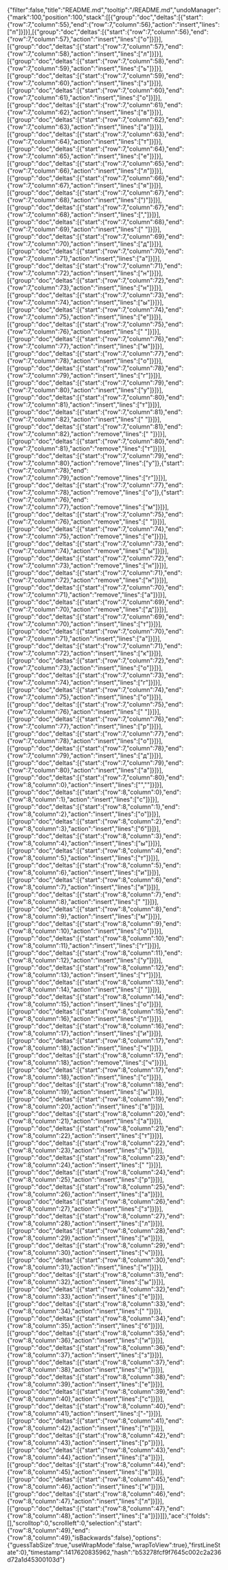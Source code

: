 {"filter":false,"title":"README.md","tooltip":"/README.md","undoManager":{"mark":100,"position":100,"stack":[[{"group":"doc","deltas":[{"start":{"row":7,"column":55},"end":{"row":7,"column":56},"action":"insert","lines":["п"]}]}],[{"group":"doc","deltas":[{"start":{"row":7,"column":56},"end":{"row":7,"column":57},"action":"insert","lines":["о"]}]}],[{"group":"doc","deltas":[{"start":{"row":7,"column":57},"end":{"row":7,"column":58},"action":"insert","lines":["л"]}]}],[{"group":"doc","deltas":[{"start":{"row":7,"column":58},"end":{"row":7,"column":59},"action":"insert","lines":["ь"]}]}],[{"group":"doc","deltas":[{"start":{"row":7,"column":59},"end":{"row":7,"column":60},"action":"insert","lines":["з"]}]}],[{"group":"doc","deltas":[{"start":{"row":7,"column":60},"end":{"row":7,"column":61},"action":"insert","lines":["о"]}]}],[{"group":"doc","deltas":[{"start":{"row":7,"column":61},"end":{"row":7,"column":62},"action":"insert","lines":["в"]}]}],[{"group":"doc","deltas":[{"start":{"row":7,"column":62},"end":{"row":7,"column":63},"action":"insert","lines":["а"]}]}],[{"group":"doc","deltas":[{"start":{"row":7,"column":63},"end":{"row":7,"column":64},"action":"insert","lines":["т"]}]}],[{"group":"doc","deltas":[{"start":{"row":7,"column":64},"end":{"row":7,"column":65},"action":"insert","lines":["е"]}]}],[{"group":"doc","deltas":[{"start":{"row":7,"column":65},"end":{"row":7,"column":66},"action":"insert","lines":["л"]}]}],[{"group":"doc","deltas":[{"start":{"row":7,"column":66},"end":{"row":7,"column":67},"action":"insert","lines":["я"]}]}],[{"group":"doc","deltas":[{"start":{"row":7,"column":67},"end":{"row":7,"column":68},"action":"insert","lines":[")"]}]}],[{"group":"doc","deltas":[{"start":{"row":7,"column":67},"end":{"row":7,"column":68},"action":"insert","lines":[","]}]}],[{"group":"doc","deltas":[{"start":{"row":7,"column":68},"end":{"row":7,"column":69},"action":"insert","lines":[" "]}]}],[{"group":"doc","deltas":[{"start":{"row":7,"column":69},"end":{"row":7,"column":70},"action":"insert","lines":["д"]}]}],[{"group":"doc","deltas":[{"start":{"row":7,"column":70},"end":{"row":7,"column":71},"action":"insert","lines":["а"]}]}],[{"group":"doc","deltas":[{"start":{"row":7,"column":71},"end":{"row":7,"column":72},"action":"insert","lines":["н"]}]}],[{"group":"doc","deltas":[{"start":{"row":7,"column":72},"end":{"row":7,"column":73},"action":"insert","lines":["н"]}]}],[{"group":"doc","deltas":[{"start":{"row":7,"column":73},"end":{"row":7,"column":74},"action":"insert","lines":["ы"]}]}],[{"group":"doc","deltas":[{"start":{"row":7,"column":74},"end":{"row":7,"column":75},"action":"insert","lines":["е"]}]}],[{"group":"doc","deltas":[{"start":{"row":7,"column":75},"end":{"row":7,"column":76},"action":"insert","lines":[" "]}]}],[{"group":"doc","deltas":[{"start":{"row":7,"column":76},"end":{"row":7,"column":77},"action":"insert","lines":["м"]}]}],[{"group":"doc","deltas":[{"start":{"row":7,"column":77},"end":{"row":7,"column":78},"action":"insert","lines":["о"]}]}],[{"group":"doc","deltas":[{"start":{"row":7,"column":78},"end":{"row":7,"column":79},"action":"insert","lines":["г"]}]}],[{"group":"doc","deltas":[{"start":{"row":7,"column":79},"end":{"row":7,"column":80},"action":"insert","lines":["у"]}]}],[{"group":"doc","deltas":[{"start":{"row":7,"column":80},"end":{"row":7,"column":81},"action":"insert","lines":["т"]}]}],[{"group":"doc","deltas":[{"start":{"row":7,"column":81},"end":{"row":7,"column":82},"action":"insert","lines":[" "]}]}],[{"group":"doc","deltas":[{"start":{"row":7,"column":81},"end":{"row":7,"column":82},"action":"remove","lines":[" "]}]}],[{"group":"doc","deltas":[{"start":{"row":7,"column":80},"end":{"row":7,"column":81},"action":"remove","lines":["т"]}]}],[{"group":"doc","deltas":[{"start":{"row":7,"column":79},"end":{"row":7,"column":80},"action":"remove","lines":["у"]},{"start":{"row":7,"column":78},"end":{"row":7,"column":79},"action":"remove","lines":["г"]}]}],[{"group":"doc","deltas":[{"start":{"row":7,"column":77},"end":{"row":7,"column":78},"action":"remove","lines":["о"]},{"start":{"row":7,"column":76},"end":{"row":7,"column":77},"action":"remove","lines":["м"]}]}],[{"group":"doc","deltas":[{"start":{"row":7,"column":75},"end":{"row":7,"column":76},"action":"remove","lines":[" "]}]}],[{"group":"doc","deltas":[{"start":{"row":7,"column":74},"end":{"row":7,"column":75},"action":"remove","lines":["е"]}]}],[{"group":"doc","deltas":[{"start":{"row":7,"column":73},"end":{"row":7,"column":74},"action":"remove","lines":["ы"]}]}],[{"group":"doc","deltas":[{"start":{"row":7,"column":72},"end":{"row":7,"column":73},"action":"remove","lines":["н"]}]}],[{"group":"doc","deltas":[{"start":{"row":7,"column":71},"end":{"row":7,"column":72},"action":"remove","lines":["н"]}]}],[{"group":"doc","deltas":[{"start":{"row":7,"column":70},"end":{"row":7,"column":71},"action":"remove","lines":["а"]}]}],[{"group":"doc","deltas":[{"start":{"row":7,"column":69},"end":{"row":7,"column":70},"action":"remove","lines":["д"]}]}],[{"group":"doc","deltas":[{"start":{"row":7,"column":69},"end":{"row":7,"column":70},"action":"insert","lines":["т"]}]}],[{"group":"doc","deltas":[{"start":{"row":7,"column":70},"end":{"row":7,"column":71},"action":"insert","lines":["а"]}]}],[{"group":"doc","deltas":[{"start":{"row":7,"column":71},"end":{"row":7,"column":72},"action":"insert","lines":["к"]}]}],[{"group":"doc","deltas":[{"start":{"row":7,"column":72},"end":{"row":7,"column":73},"action":"insert","lines":["о"]}]}],[{"group":"doc","deltas":[{"start":{"row":7,"column":73},"end":{"row":7,"column":74},"action":"insert","lines":["г"]}]}],[{"group":"doc","deltas":[{"start":{"row":7,"column":74},"end":{"row":7,"column":75},"action":"insert","lines":["о"]}]}],[{"group":"doc","deltas":[{"start":{"row":7,"column":75},"end":{"row":7,"column":76},"action":"insert","lines":[" "]}]}],[{"group":"doc","deltas":[{"start":{"row":7,"column":76},"end":{"row":7,"column":77},"action":"insert","lines":["р"]}]}],[{"group":"doc","deltas":[{"start":{"row":7,"column":77},"end":{"row":7,"column":78},"action":"insert","lines":["о"]}]}],[{"group":"doc","deltas":[{"start":{"row":7,"column":78},"end":{"row":7,"column":79},"action":"insert","lines":["д"]}]}],[{"group":"doc","deltas":[{"start":{"row":7,"column":79},"end":{"row":7,"column":80},"action":"insert","lines":["а"]}]}],[{"group":"doc","deltas":[{"start":{"row":7,"column":80},"end":{"row":8,"column":0},"action":"insert","lines":["",""]}]}],[{"group":"doc","deltas":[{"start":{"row":8,"column":0},"end":{"row":8,"column":1},"action":"insert","lines":["с"]}]}],[{"group":"doc","deltas":[{"start":{"row":8,"column":1},"end":{"row":8,"column":2},"action":"insert","lines":["о"]}]}],[{"group":"doc","deltas":[{"start":{"row":8,"column":2},"end":{"row":8,"column":3},"action":"insert","lines":["б"]}]}],[{"group":"doc","deltas":[{"start":{"row":8,"column":3},"end":{"row":8,"column":4},"action":"insert","lines":["ы"]}]}],[{"group":"doc","deltas":[{"start":{"row":8,"column":4},"end":{"row":8,"column":5},"action":"insert","lines":["т"]}]}],[{"group":"doc","deltas":[{"start":{"row":8,"column":5},"end":{"row":8,"column":6},"action":"insert","lines":["и"]}]}],[{"group":"doc","deltas":[{"start":{"row":8,"column":6},"end":{"row":8,"column":7},"action":"insert","lines":["я"]}]}],[{"group":"doc","deltas":[{"start":{"row":8,"column":7},"end":{"row":8,"column":8},"action":"insert","lines":[" "]}]}],[{"group":"doc","deltas":[{"start":{"row":8,"column":8},"end":{"row":8,"column":9},"action":"insert","lines":["м"]}]}],[{"group":"doc","deltas":[{"start":{"row":8,"column":9},"end":{"row":8,"column":10},"action":"insert","lines":["о"]}]}],[{"group":"doc","deltas":[{"start":{"row":8,"column":10},"end":{"row":8,"column":11},"action":"insert","lines":["г"]}]}],[{"group":"doc","deltas":[{"start":{"row":8,"column":11},"end":{"row":8,"column":12},"action":"insert","lines":["у"]}]}],[{"group":"doc","deltas":[{"start":{"row":8,"column":12},"end":{"row":8,"column":13},"action":"insert","lines":["т"]}]}],[{"group":"doc","deltas":[{"start":{"row":8,"column":13},"end":{"row":8,"column":14},"action":"insert","lines":[" "]}]}],[{"group":"doc","deltas":[{"start":{"row":8,"column":14},"end":{"row":8,"column":15},"action":"insert","lines":["о"]}]}],[{"group":"doc","deltas":[{"start":{"row":8,"column":15},"end":{"row":8,"column":16},"action":"insert","lines":["п"]}]}],[{"group":"doc","deltas":[{"start":{"row":8,"column":16},"end":{"row":8,"column":17},"action":"insert","lines":["и"]}]}],[{"group":"doc","deltas":[{"start":{"row":8,"column":17},"end":{"row":8,"column":18},"action":"insert","lines":["ч"]}]}],[{"group":"doc","deltas":[{"start":{"row":8,"column":17},"end":{"row":8,"column":18},"action":"remove","lines":["ч"]}]}],[{"group":"doc","deltas":[{"start":{"row":8,"column":17},"end":{"row":8,"column":18},"action":"insert","lines":["с"]}]}],[{"group":"doc","deltas":[{"start":{"row":8,"column":18},"end":{"row":8,"column":19},"action":"insert","lines":["ы"]}]}],[{"group":"doc","deltas":[{"start":{"row":8,"column":19},"end":{"row":8,"column":20},"action":"insert","lines":["в"]}]}],[{"group":"doc","deltas":[{"start":{"row":8,"column":20},"end":{"row":8,"column":21},"action":"insert","lines":["а"]}]}],[{"group":"doc","deltas":[{"start":{"row":8,"column":21},"end":{"row":8,"column":22},"action":"insert","lines":["т"]}]}],[{"group":"doc","deltas":[{"start":{"row":8,"column":22},"end":{"row":8,"column":23},"action":"insert","lines":["ь"]}]}],[{"group":"doc","deltas":[{"start":{"row":8,"column":23},"end":{"row":8,"column":24},"action":"insert","lines":[" "]}]}],[{"group":"doc","deltas":[{"start":{"row":8,"column":24},"end":{"row":8,"column":25},"action":"insert","lines":["р"]}]}],[{"group":"doc","deltas":[{"start":{"row":8,"column":25},"end":{"row":8,"column":26},"action":"insert","lines":["а"]}]}],[{"group":"doc","deltas":[{"start":{"row":8,"column":26},"end":{"row":8,"column":27},"action":"insert","lines":["з"]}]}],[{"group":"doc","deltas":[{"start":{"row":8,"column":27},"end":{"row":8,"column":28},"action":"insert","lines":["л"]}]}],[{"group":"doc","deltas":[{"start":{"row":8,"column":28},"end":{"row":8,"column":29},"action":"insert","lines":["и"]}]}],[{"group":"doc","deltas":[{"start":{"row":8,"column":29},"end":{"row":8,"column":30},"action":"insert","lines":["ч"]}]}],[{"group":"doc","deltas":[{"start":{"row":8,"column":30},"end":{"row":8,"column":31},"action":"insert","lines":["н"]}]}],[{"group":"doc","deltas":[{"start":{"row":8,"column":31},"end":{"row":8,"column":32},"action":"insert","lines":["ы"]}]}],[{"group":"doc","deltas":[{"start":{"row":8,"column":32},"end":{"row":8,"column":33},"action":"insert","lines":["е"]}]}],[{"group":"doc","deltas":[{"start":{"row":8,"column":33},"end":{"row":8,"column":34},"action":"insert","lines":[" "]}]}],[{"group":"doc","deltas":[{"start":{"row":8,"column":34},"end":{"row":8,"column":35},"action":"insert","lines":["б"]}]}],[{"group":"doc","deltas":[{"start":{"row":8,"column":35},"end":{"row":8,"column":36},"action":"insert","lines":["и"]}]}],[{"group":"doc","deltas":[{"start":{"row":8,"column":36},"end":{"row":8,"column":37},"action":"insert","lines":["з"]}]}],[{"group":"doc","deltas":[{"start":{"row":8,"column":37},"end":{"row":8,"column":38},"action":"insert","lines":["н"]}]}],[{"group":"doc","deltas":[{"start":{"row":8,"column":38},"end":{"row":8,"column":39},"action":"insert","lines":["е"]}]}],[{"group":"doc","deltas":[{"start":{"row":8,"column":39},"end":{"row":8,"column":40},"action":"insert","lines":["с"]}]}],[{"group":"doc","deltas":[{"start":{"row":8,"column":40},"end":{"row":8,"column":41},"action":"insert","lines":["-"]}]}],[{"group":"doc","deltas":[{"start":{"row":8,"column":41},"end":{"row":8,"column":42},"action":"insert","lines":["п"]}]}],[{"group":"doc","deltas":[{"start":{"row":8,"column":42},"end":{"row":8,"column":43},"action":"insert","lines":["р"]}]}],[{"group":"doc","deltas":[{"start":{"row":8,"column":43},"end":{"row":8,"column":44},"action":"insert","lines":["а"]}]}],[{"group":"doc","deltas":[{"start":{"row":8,"column":44},"end":{"row":8,"column":45},"action":"insert","lines":["в"]}]}],[{"group":"doc","deltas":[{"start":{"row":8,"column":45},"end":{"row":8,"column":46},"action":"insert","lines":["и"]}]}],[{"group":"doc","deltas":[{"start":{"row":8,"column":46},"end":{"row":8,"column":47},"action":"insert","lines":["л"]}]}],[{"group":"doc","deltas":[{"start":{"row":8,"column":47},"end":{"row":8,"column":48},"action":"insert","lines":["а"]}]}]]},"ace":{"folds":[],"scrolltop":0,"scrollleft":0,"selection":{"start":{"row":8,"column":49},"end":{"row":8,"column":49},"isBackwards":false},"options":{"guessTabSize":true,"useWrapMode":false,"wrapToView":true},"firstLineState":0},"timestamp":1417620835962,"hash":"b53278fcf9f7645c002c2a236d72a1d45300103d"}